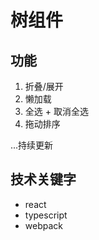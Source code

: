 # 树组件

## 功能
1. 折叠/展开
2. 懒加载
3. 全选 + 取消全选
4. 拖动排序

...持续更新

## 技术关键字
- react
- typescript
- webpack

